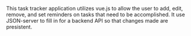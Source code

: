 This task tracker application utilizes vue.js to allow the user to add, edit, remove, and set reminders on tasks that need to be accomplished. It use JSON-server to fill in for a backend API so that changes made are presistent. 
